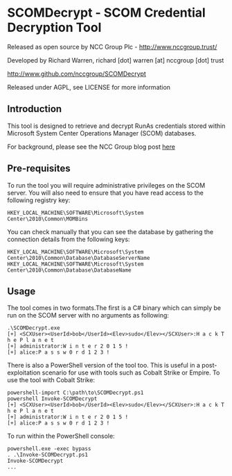 # SCOMDecrypt - SCOM Credential Decryption Tool #

Released as open source by NCC Group Plc - http://www.nccgroup.trust/

Developed by Richard Warren, richard [dot] warren [at] nccgroup [dot] trust

http://www.github.com/nccgroup/SCOMDecrypt

Released under AGPL, see LICENSE for more information

## Introduction ##

This tool is designed to retrieve and decrypt RunAs credentials stored within Microsoft System Center Operations Manager (SCOM) databases.

For background, please see the NCC Group blog post [here](https://www.nccgroup.trust/uk/about-us/newsroom-and-events/blogs/2017/february/scomplicated-decrypting-scom-runas-credentials/)

## Pre-requisites ##

To run the tool you will require administrative privileges on the SCOM server. You will also need to ensure that you have read access to the following registry key:

    HKEY_LOCAL_MACHINE\SOFTWARE\Microsoft\System Center\2010\Common\MOMBins

You can check manually that you can see the database by gathering the connection details from the following keys:

    HKEY_LOCAL_MACHINE\SOFTWARE\Microsoft\System Center\2010\Common\Database\DatabaseServerName
    HKEY_LOCAL_MACHINE\SOFTWARE\Microsoft\System Center\2010\Common\Database\DatabaseName

## Usage ##

The tool comes in two formats.The first is a C# binary which can simply be run on the SCOM server with no arguments as following:

    .\SCOMDecrypt.exe
    [+] <SCXUser><UserId>bob</UserId><Elev>sudo</Elev></SCXUser>:H a c k T h e P l a n e t
    [+] administrator:W i n t e r 2 0 1 5 !
    [+] alice:P a s s w 0 r d 1 2 3 !

There is also a PowerShell version of the tool too. This is useful in a post-exploitation scenario for use with tools such as Cobalt Strike or Empire. To use the tool with Cobalt Strike:

    powershell-import C:\path\to\SCOMDecrypt.ps1
    powershell Invoke-SCOMDecrypt
    [+] <SCXUser><UserId>bob</UserId><Elev>sudo</Elev></SCXUser>:H a c k T h e P l a n e t
    [+] administrator:W i n t e r 2 0 1 5 !
    [+] alice:P a s s w 0 r d 1 2 3 !

To run within the PowerShell console:

    powershell.exe -exec bypass
    . .\Invoke-SCOMDecrypt.ps1
    Invoke-SCOMDecrypt
    ...
